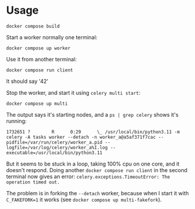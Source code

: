 # Usage

```
docker compose build
```

Start a worker normally one terminal:
```
docker compose up worker
```

Use it from another terminal:
```
docker compose run client
```
It should say '42'

Stop the worker, and start it using `celery multi start`:
```
docker compose up multi
```

The output says it's starting nodes, and a `ps | grep celery` shows it's running:
```
1732651 ?        R      0:29      \_ /usr/local/bin/python3.11 -m celery -A tasks worker --detach -n worker_a@a5af371f7cac --pidfile=/var/run/celery/worker_a.pid --logfile=/var/log/celery/worker_a%I.log --executable=/usr/local/bin/python3.11
```

But it seems to be stuck in a loop, taking 100% cpu on one core, and it doesn't respond. Doing another `docker compose run client` in the second terminal now gives an error: `celery.exceptions.TimeoutError: The operation timed out.`

The problem is in forking the `--detach` worker, because when I start it with `C_FAKEFORK=1` it works (see `docker compose up multi-fakefork`).